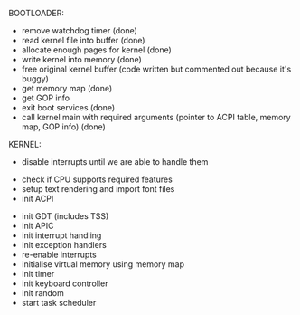 BOOTLOADER:
* remove watchdog timer (done)
* read kernel file into buffer (done)
* allocate enough pages for kernel (done)
* write kernel into memory (done)
* free original kernel buffer (code written but commented out because it's buggy)
* get memory map (done)
* get GOP info
* exit boot services (done)
* call kernel main with required arguments (pointer to ACPI table, memory map, GOP info) (done)

KERNEL:
* disable interrupts until we are able to handle them
- check if CPU supports required features
- setup text rendering and import font files
- init ACPI
* init GDT (includes TSS)
* init APIC
* init interrupt handling
* init exception handlers
* re-enable interrupts
* initialise virtual memory using memory map
* init timer
* init keyboard controller
* init random
* start task scheduler
